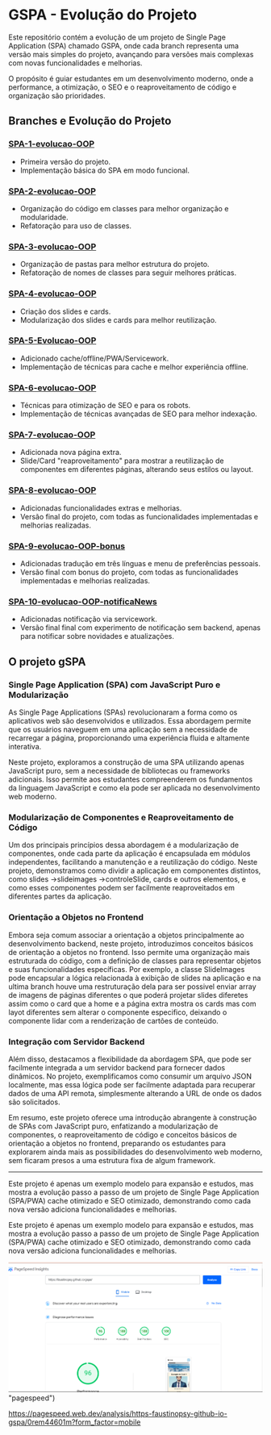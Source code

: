 # GSPA - Evolução do Projeto

Este repositório contém a evolução de um projeto de Single Page Application (SPA) chamado GSPA, onde cada branch representa uma versão mais simples do projeto, avançando para versões mais complexas com novas funcionalidades e melhorias.

O propósito é guiar estudantes em um desenvolvimento moderno, onde a performance, a otimização, o SEO e o reaproveitamento de código e organização são prioridades.

## Branches e Evolução do Projeto

### [SPA-1-evolucao-OOP](https://github.com/faustinopsy/gspa/tree/SPA-1-evolucao-OOP)
- Primeira versão do projeto.
- Implementação básica do SPA em modo funcional.

### [SPA-2-evolucao-OOP](https://github.com/faustinopsy/gspa/tree/SAP-2-evolucao-OOP)
- Organização do código em classes para melhor organização e modularidade.
- Refatoração para uso de classes.

### [SPA-3-evolucao-OOP](https://github.com/faustinopsy/gspa/tree/SPA-3-evolucao-OOP)
- Organização de pastas para melhor estrutura do projeto.
- Refatoração de nomes de classes para seguir melhores práticas.

### [SPA-4-evolucao-OOP](https://github.com/faustinopsy/gspa/tree/SPA-4-evolucao-OOP)
- Criação dos slides e cards.
- Modularização dos slides e cards para melhor reutilização.

### [SPA-5-Evolucao-OOP](https://github.com/faustinopsy/gspa/tree/SPA-5-Evolucao-OOP)
- Adicionado cache/offline/PWA/Servicework.
- Implementação de técnicas para cache e melhor experiência offline.

### [SPA-6-evolucao-OOP](https://github.com/faustinopsy/gspa/tree/SPA-6-evolucao-OOP)
- Técnicas para otimização de SEO e para os robots.
- Implementação de técnicas avançadas de SEO para melhor indexação.

### [SPA-7-evolucao-OOP](https://github.com/faustinopsy/gspa/tree/SPA-7-evolucao-OOP)
- Adicionada nova página extra.
- Slide/Card "reaproveitamento" para mostrar a reutilização de componentes em diferentes páginas, alterando seus estilos ou layout.

### [SPA-8-evolucao-OOP](https://github.com/faustinopsy/gspa/tree/SPA-8-evolucao-OOP)
- Adicionadas funcionalidades extras e melhorias.
- Versão final do projeto, com todas as funcionalidades implementadas e melhorias realizadas.

### [SPA-9-evolucao-OOP-bonus](https://github.com/faustinopsy/gspa/tree/SPA-9-evolucao-OOP-bonus)
- Adicionadas tradução em três línguas e menu de preferências pessoais.
- Versão final com bonus do projeto, com todas as funcionalidades implementadas e melhorias realizadas.

### [SPA-10-evolucao-OOP-notificaNews](https://github.com/faustinopsy/gspa/tree/SPA-10-evolucao-OOP-notificaNews)
- Adicionadas notificação via servicework.
- Versão final final com experimento de notificação sem backend, apenas para notificar sobre novidades e atualizações.

## O projeto gSPA

### Single Page Application (SPA) com JavaScript Puro e Modularização

As Single Page Applications (SPAs) revolucionaram a forma como os aplicativos web são desenvolvidos e utilizados. Essa abordagem permite que os usuários naveguem em uma aplicação sem a necessidade de recarregar a página, proporcionando uma experiência fluida e altamente interativa.

Neste projeto, exploramos a construção de uma SPA utilizando apenas JavaScript puro, sem a necessidade de bibliotecas ou frameworks adicionais. Isso permite aos estudantes compreenderem os fundamentos da linguagem JavaScript e como ela pode ser aplicada no desenvolvimento web moderno.

### Modularização de Componentes e Reaproveitamento de Código

Um dos principais princípios dessa abordagem é a modularização de componentes, onde cada parte da aplicação é encapsulada em módulos independentes, facilitando a manutenção e a reutilização do código. Neste projeto, demonstramos como dividir a aplicação em componentes distintos, como slides ->slideimages ->controleSlide, cards e outros elementos, e como esses componentes podem ser facilmente reaproveitados em diferentes partes da aplicação.

### Orientação a Objetos no Frontend

Embora seja comum associar a orientação a objetos principalmente ao desenvolvimento backend, neste projeto, introduzimos conceitos básicos de orientação a objetos no frontend. Isso permite uma organização mais estruturada do código, com a definição de classes para representar objetos e suas funcionalidades específicas. Por exemplo, a classe SlideImages pode encapsular a lógica relacionada à exibição de slides na aplicação e na ultima branch houve uma restruturação dela para ser possivel enviar array de imagens de páginas diferentes o que poderá projetar slides diferetes assim como o card que a home e a página extra mostra os cards mas com layot diferentes sem alterar o componente especifico, deixando o componente lidar com a renderização de cartões de conteúdo.

### Integração com Servidor Backend

Além disso, destacamos a flexibilidade da abordagem SPA, que pode ser facilmente integrada a um servidor backend para fornecer dados dinâmicos. No projeto, exemplificamos como consumir um arquivo JSON localmente, mas essa lógica pode ser facilmente adaptada para recuperar dados de uma API remota, simplesmente alterando a URL de onde os dados são solicitados.

Em resumo, este projeto oferece uma introdução abrangente à construção de SPAs com JavaScript puro, enfatizando a modularização de componentes, o reaproveitamento de código e conceitos básicos de orientação a objetos no frontend, preparando os estudantes para explorarem ainda mais as possibilidades do desenvolvimento web moderno, sem ficaram presos a uma estrutura fixa de algum framework.

---


Este projeto é apenas um exemplo modelo para expansão e estudos, mas mostra a evolução passo a passo de um projeto de Single Page Application (SPA/PWA) cache otimizado e SEO otimizado, demonstrando como cada nova versão adiciona funcionalidades e melhorias.

Este projeto é apenas um exemplo modelo para expansão e estudos, mas mostra a evolução passo a passo de um projeto de Single Page Application (SPA/PWA) cache otimizado e SEO otimizado, demonstrando como cada nova versão adiciona funcionalidades e melhorias.


![Métricas do pagespeed da 10ª versão após algumas otimizações ](pagespeed.png) "pagespeed")

https://pagespeed.web.dev/analysis/https-faustinopsy-github-io-gspa/0rem44601m?form_factor=mobile

